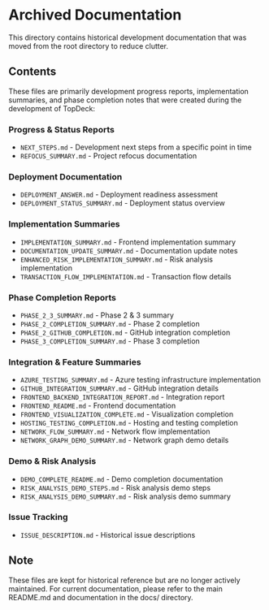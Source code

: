 # Archived Documentation

This directory contains historical development documentation that was moved from the root directory to reduce clutter.

## Contents

These files are primarily development progress reports, implementation summaries, and phase completion notes that were created during the development of TopDeck:

### Progress & Status Reports
- `NEXT_STEPS.md` - Development next steps from a specific point in time
- `REFOCUS_SUMMARY.md` - Project refocus documentation

### Deployment Documentation
- `DEPLOYMENT_ANSWER.md` - Deployment readiness assessment
- `DEPLOYMENT_STATUS_SUMMARY.md` - Deployment status overview

### Implementation Summaries
- `IMPLEMENTATION_SUMMARY.md` - Frontend implementation summary
- `DOCUMENTATION_UPDATE_SUMMARY.md` - Documentation update notes
- `ENHANCED_RISK_IMPLEMENTATION_SUMMARY.md` - Risk analysis implementation
- `TRANSACTION_FLOW_IMPLEMENTATION.md` - Transaction flow details

### Phase Completion Reports
- `PHASE_2_3_SUMMARY.md` - Phase 2 & 3 summary
- `PHASE_2_COMPLETION_SUMMARY.md` - Phase 2 completion
- `PHASE_2_GITHUB_COMPLETION.md` - GitHub integration completion
- `PHASE_3_COMPLETION_SUMMARY.md` - Phase 3 completion

### Integration & Feature Summaries
- `AZURE_TESTING_SUMMARY.md` - Azure testing infrastructure implementation
- `GITHUB_INTEGRATION_SUMMARY.md` - GitHub integration details
- `FRONTEND_BACKEND_INTEGRATION_REPORT.md` - Integration report
- `FRONTEND_README.md` - Frontend documentation
- `FRONTEND_VISUALIZATION_COMPLETE.md` - Visualization completion
- `HOSTING_TESTING_COMPLETION.md` - Hosting and testing completion
- `NETWORK_FLOW_SUMMARY.md` - Network flow implementation
- `NETWORK_GRAPH_DEMO_SUMMARY.md` - Network graph demo details

### Demo & Risk Analysis
- `DEMO_COMPLETE_README.md` - Demo completion documentation
- `RISK_ANALYSIS_DEMO_STEPS.md` - Risk analysis demo steps
- `RISK_ANALYSIS_DEMO_SUMMARY.md` - Risk analysis demo summary

### Issue Tracking
- `ISSUE_DESCRIPTION.md` - Historical issue descriptions

## Note

These files are kept for historical reference but are no longer actively maintained. For current documentation, please refer to the main README.md and documentation in the docs/ directory.
